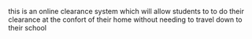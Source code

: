 this is an online clearance system which will allow students to to do their clearance at the confort of their home without needing to travel down to their school 